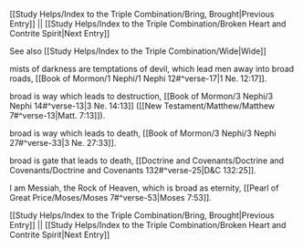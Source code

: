 [[Study Helps/Index to the Triple Combination/Bring, Brought|Previous Entry]]  ||  [[Study Helps/Index to the Triple Combination/Broken Heart and Contrite Spirit|Next Entry]]

 See also [[Study Helps/Index to the Triple Combination/Wide|Wide]]

 mists of darkness are temptations of devil, which lead men away into broad roads, [[Book of Mormon/1 Nephi/1 Nephi 12#^verse-17|1 Ne. 12:17]].

 broad is way which leads to destruction, [[Book of Mormon/3 Nephi/3 Nephi 14#^verse-13|3 Ne. 14:13]] ([[New Testament/Matthew/Matthew 7#^verse-13|Matt. 7:13]]).

 broad is way which leads to death, [[Book of Mormon/3 Nephi/3 Nephi 27#^verse-33|3 Ne. 27:33]].

 broad is gate that leads to death, [[Doctrine and Covenants/Doctrine and Covenants/Doctrine and Covenants 132#^verse-25|D&C 132:25]].

 I am Messiah, the Rock of Heaven, which is broad as eternity, [[Pearl of Great Price/Moses/Moses 7#^verse-53|Moses 7:53]].

[[Study Helps/Index to the Triple Combination/Bring, Brought|Previous Entry]]  ||  [[Study Helps/Index to the Triple Combination/Broken Heart and Contrite Spirit|Next Entry]]